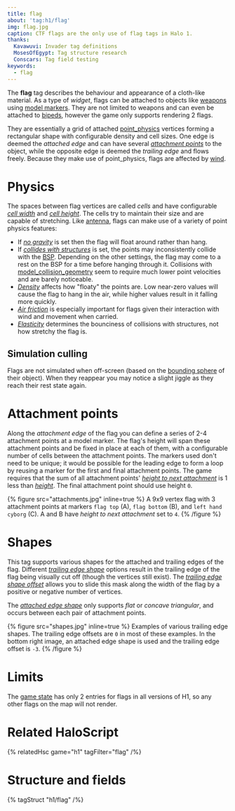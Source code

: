 ```yaml
---
title: flag
about: 'tag:h1/flag'
img: flag.jpg
caption: CTF flags are the only use of flag tags in Halo 1.
thanks:
  Kavawuvi: Invader tag definitions
  MosesOfEgypt: Tag structure research
  Conscars: Tag field testing
keywords:
  - flag
---
```

The **flag** tag describes the behaviour and appearance of a cloth-like material. As a type of _widget_, flags can be attached to objects like [weapons](~weapon) using [model markers](~gbxmodel#markers). They are not limited to weapons and can even be attached to [bipeds](~biped), however the game only supports rendering 2 flags.

They are essentially a grid of attached [point_physics](~) vertices forming a rectangular shape with configurable density and cell sizes. One edge is deemed the _attached edge_ and can have several [_attachment points_](#attachment-points) to the object, while the opposite edge is deemed the _trailing edge_ and flows freely. Because they make use of point_physics, flags are affected by [wind](~).

# Physics
The spaces between flag vertices are called _cells_ and have configurable [_cell width_](#tag-field-cell-width) and [_cell height_](#tag-field-cell-height). The cells try to maintain their size and are capable of stretching. Like [antenna](~antenna#physics), flags can make use of a variety of point physics features:

* If [_no gravity_](~point_physics#tag-field-flags-no-gravity) is set then the flag will float around rather than hang.
* If [_collides with structures_](~point_physics#tag-field-flags-collides-with-structures) is set, the points may inconsistently collide with the [BSP](~scenario_structure_bsp). Depending on the other settings, the flag may come to a rest on the BSP for a time before hanging through it. Collisions with [model_collision_geometry](~) seem to require much lower point velocities and are barely noticeable.
* [_Density_](~point_physics#tag-field-density) affects how "floaty" the points are. Low near-zero values will cause the flag to hang in the air, while higher values result in it falling more quickly.
* [_Air friction_](~point_physics#tag-field-air-friction) is especially important for flags given their interaction with wind and movement when carried.
* [_Elasticity_](~point_physics#tag-field-elasticity) determines the bounciness of collisions with structures, not how stretchy the flag is.

## Simulation culling
Flags are not simulated when off-screen (based on the [bounding sphere](~object#tag-field-bounding-radius) of their object). When they reappear you may notice a slight jiggle as they reach their rest state again.

# Attachment points
Along the _attachment edge_ of the flag you can define a series of 2-4 attachment points at a model marker. The flag's height will span these attachment points and be fixed in place at each of them, with a configurable number of cells between the attachment points. The markers used don't need to be unique; it would be possible for the leading edge to form a loop by reusing a marker for the first and final attachment points. The game requires that the sum of all attachment points' [_height to next attachment_](#tag-field-attachment-points-height-to-next-attachment) is 1 less than [_height_](#tag-field-height). The final attachment point should use height `0`.

{% figure src="attachments.jpg" inline=true %}
A 9x9 vertex flag with 3 attachment points at markers `flag top` (A), `flag bottom` (B), and `left hand cyborg` (C). A and B have _height to next attachment_ set to `4`.
{% /figure %}

# Shapes
This tag supports various shapes for the attached and trailing edges of the flag. Different [_trailing edge shape_](#tag-field-trailing-edge-shape) options result in the trailing edge of the flag being visually cut off (though the vertices still exist). The [_trailing edge shape offset_](#tag-field-trailing-edge-shape-offset) allows you to slide this mask along the width of the flag by a positive or negative number of vertices.

The [_attached edge shape_](#tag-field-attached-edge-shape) only supports _flat_ or _concave triangular_, and occurs between each pair of attachment points.

{% figure src="shapes.jpg" inline=true %}
Examples of various trailing edge shapes. The trailing edge offsets are `0` in most of these examples. In the bottom right image, an attached edge shape is used and the trailing edge offset is `-3`.
{% /figure %}

# Limits
The [game state](~game-state#datum-arrays) has only 2 entries for flags in all versions of H1, so any other flags on the map will not render.

# Related HaloScript

{% relatedHsc game="h1" tagFilter="flag" /%}

# Structure and fields

{% tagStruct "h1/flag" /%}
